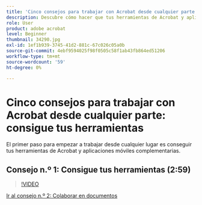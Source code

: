 ```yaml
---
title: 'Cinco consejos para trabajar con Acrobat desde cualquier parte: consigue tus herramientas'
description: Descubre cómo hacer que tus herramientas de Acrobat y aplicaciones móviles complementarias funcionen desde cualquier lugar
role: User
product: adobe acrobat
level: Beginner
thumbnail: 34290.jpg
exl-id: 1ef1b939-3745-41d2-881c-67c026c05a0b
source-git-commit: 4ebf9594025f98f0505c58f1ab43fb864ed51206
workflow-type: tm+mt
source-wordcount: '59'
ht-degree: 0%

---
```


# Cinco consejos para trabajar con Acrobat desde cualquier parte: consigue tus herramientas

El primer paso para empezar a trabajar desde cualquier lugar es conseguir tus herramientas de Acrobat y aplicaciones móviles complementarias.

## Consejo n.º 1: Consigue tus herramientas (2:59)

>[!VIDEO](https://video.tv.adobe.com/v/34290?quality=12&learn=on&hidetitle=true)

[Ir al consejo n.º 2: Colaborar en documentos](collaborate-on-documents.md)